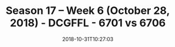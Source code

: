 ---
title: Season 17 – Week 6 (October 28, 2018) - DCGFFL - 6701 vs 6706
teams_score:
- team: 6701
  score:
- team: 6706
  score: 0
mvp: Forfeit
game-ball: Forfeit
sportsperson: Forfeit
season: 17
week: 6
date: '2018-10-31T10:27:03'
pageid: season-17-week-6-october-28-2018-6701-vs-6706
---